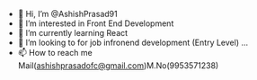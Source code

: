 - 👋 Hi, I’m @AshishPrasad91
- 👀 I’m interested in Front End Development
- 🌱 I’m currently learning React
- 💞️ I’m looking to for job infronend development (Entry Level) ...
- 📫 How to reach me Mail(ashishprasadofc@gmail.com)M.No(9953571238)

<!---
AshishPrasad91/AshishPrasad91 is a ✨ special ✨ repository because its `README.md` (this file) appears on your GitHub profile.
You can click the Preview link to take a look at your changes.
--->

